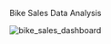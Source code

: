 Bike Sales Data Analysis

![bike_sales_dashboard](https://github.com/user-attachments/assets/729c3753-5092-460d-a662-cf1e6f2e0f14)
